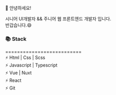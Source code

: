 👋 안녕하세요! 

시니어 UI개발자 && 주니어 웹 프론트엔드 개발자 입니다.  
반갑습니다.😄

### 📚 Stack  
==========================  
⚡ Html | Css | Scss  
⚡ Javascript | Typescript  
⚡ Vue | Nuxt  
⚡ React  
⚡ Git
